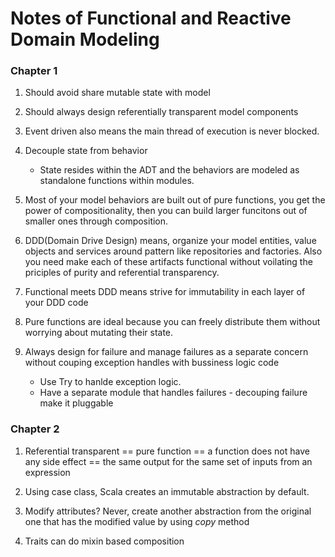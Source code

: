 Notes of Functional and Reactive Domain Modeling 
=========

### Chapter 1

1. Should avoid share mutable state with model

2. Should always design referentially transparent model components

3. Event driven also means the main thread of execution is never blocked.

4. Decouple state from behavior
	- State resides within the ADT and the behaviors are modeled as standalone functions within modules.

5. Most of your model behaviors are built out of pure functions, you get the power of compositionality, then you can build larger funcitons out of smaller ones through composition.

6. DDD(Domain Drive Design) means, organize your model entities, value objects and services around pattern like repositories and factories. Also you need make each of these artifacts functional without voilating the priciples of purity and referential transparency.

7. Functional meets DDD means strive for immutability in each layer of your DDD code 

8. Pure functions are ideal because you can freely distribute them without worrying about mutating their state.

9. Always design for failure and manage failures as a separate concern without couping exception handles with bussiness logic code
	- Use Try to hanlde exception logic.
	- Have a separate module that handles failures - decouping failure make it pluggable

### Chapter 2

1. Referential transparent == pure function == a function does not have any side effect == the same output for the same set of inputs from an expression

2. Using case class, Scala creates an immutable abstraction by default. 

3. Modify attributes? Never, create another abstraction from the original one that has the modified value by using *copy* method

4. Traits can do mixin based composition 
